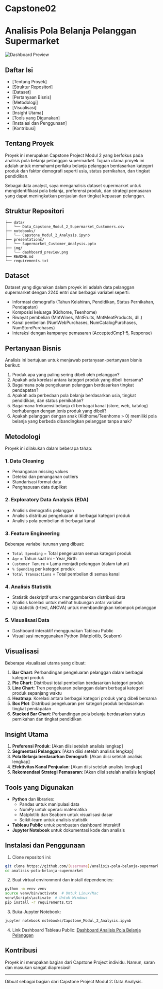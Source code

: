 # Capstone02
# Analisis Pola Belanja Pelanggan Supermarket

![Dashboard Preview](https://via.placeholder.com/800x400?text=Dashboard+Preview)

## Daftar Isi
- [Tentang Proyek]
- [Struktur Repositori]
- [Dataset]
- [Pertanyaan Bisnis]
- [Metodologi]
- [Visualisasi]
- [Insight Utama]
- [Tools yang Digunakan]
- [Instalasi dan Penggunaan]
- [Kontribusi]
## Tentang Proyek
Proyek ini merupakan Capstone Project Modul 2 yang berfokus pada analisis pola belanja pelanggan supermarket. Tujuan utama proyek ini adalah untuk memahami perilaku belanja pelanggan berdasarkan kategori produk dan faktor demografi seperti usia, status pernikahan, dan tingkat pendidikan.

Sebagai data analyst, saya menganalisis dataset supermarket untuk mengidentifikasi pola belanja, preferensi produk, dan strategi pemasaran yang dapat meningkatkan penjualan dan tingkat kepuasan pelanggan.

## Struktur Repositori
```
├── data/
│   └── Data_Capstone_Modul_2_Supermarket_Customers.csv
├── notebooks/
│   └── Capstone_Modul_2_Analysis.ipynb
├── presentations/
│   └── Supermarket_Customer_Analysis.pptx
├── img/
│   └── dashboard_preview.png
├── README.md
└── requirements.txt
```

## Dataset
Dataset yang digunakan dalam proyek ini adalah data pelanggan supermarket dengan 2240 entri dan berbagai variabel seperti:
- Informasi demografis (Tahun Kelahiran, Pendidikan, Status Pernikahan, Pendapatan)
- Komposisi keluarga (Kidhome, Teenhome)
- Riwayat pembelian (MntWines, MntFruits, MntMeatProducts, dll.)
- Kanal pembelian (NumWebPurchases, NumCatalogPurchases, NumStorePurchases)
- Interaksi dengan kampanye pemasaran (AcceptedCmp1-5, Response)

## Pertanyaan Bisnis
Analisis ini bertujuan untuk menjawab pertanyaan-pertanyaan bisnis berikut:
1. Produk apa yang paling sering dibeli oleh pelanggan?
2. Apakah ada korelasi antara kategori produk yang dibeli bersama?
3. Bagaimana pola pengeluaran pelanggan berdasarkan tingkat pendapatan?
4. Apakah ada perbedaan pola belanja berdasarkan usia, tingkat pendidikan, dan status pernikahan?
5. Bagaimana frekuensi belanja di berbagai kanal (store, web, katalog) berhubungan dengan jenis produk yang dibeli?
6. Apakah pelanggan dengan anak (Kidhome/Teenhome > 0) memiliki pola belanja yang berbeda dibandingkan pelanggan tanpa anak?

## Metodologi
Proyek ini dilakukan dalam beberapa tahap:

### 1. Data Cleaning
- Penanganan missing values
- Deteksi dan penanganan outliers
- Standarisasi format data
- Penghapusan data duplikat

### 2. Exploratory Data Analysis (EDA)
- Analisis demografis pelanggan
- Analisis distribusi pengeluaran di berbagai kategori produk
- Analisis pola pembelian di berbagai kanal

### 3. Feature Engineering
Beberapa variabel turunan yang dibuat:
- `Total Spending` = Total pengeluaran semua kategori produk
- `Age` = Tahun saat ini - Year_Birth
- `Customer Tenure` = Lama menjadi pelanggan (dalam tahun)
- `% Spending` per kategori produk
- `Total Transactions` = Total pembelian di semua kanal

### 4. Analisis Statistik
- Statistik deskriptif untuk menggambarkan distribusi data
- Analisis korelasi untuk melihat hubungan antar variabel
- Uji statistik (t-test, ANOVA) untuk membandingkan kelompok pelanggan

### 5. Visualisasi Data
- Dashboard interaktif menggunakan Tableau Public
- Visualisasi menggunakan Python (Matplotlib, Seaborn)

## Visualisasi
Beberapa visualisasi utama yang dibuat:
1. **Bar Chart**: Perbandingan pengeluaran pelanggan dalam berbagai kategori produk
2. **Pie Chart**: Distribusi total pembelian berdasarkan kategori produk
3. **Line Chart**: Tren pengeluaran pelanggan dalam berbagai kategori produk sepanjang waktu
4. **Heatmap**: Korelasi antara berbagai kategori produk yang dibeli bersama
5. **Box Plot**: Distribusi pengeluaran per kategori produk berdasarkan tingkat pendapatan
6. **Stacked Bar Chart**: Perbandingan pola belanja berdasarkan status pernikahan dan tingkat pendidikan

## Insight Utama
1. **Preferensi Produk**: [Akan diisi setelah analisis lengkap]
2. **Segmentasi Pelanggan**: [Akan diisi setelah analisis lengkap]
3. **Pola Belanja berdasarkan Demografi**: [Akan diisi setelah analisis lengkap]
4. **Efektivitas Kanal Penjualan**: [Akan diisi setelah analisis lengkap]
5. **Rekomendasi Strategi Pemasaran**: [Akan diisi setelah analisis lengkap]

## Tools yang Digunakan
- **Python** dan libraries:
  - Pandas untuk manipulasi data
  - NumPy untuk operasi matematika
  - Matplotlib dan Seaborn untuk visualisasi dasar
  - Scikit-learn untuk analisis statistik
- **Tableau Public** untuk pembuatan dashboard interaktif
- **Jupyter Notebook** untuk dokumentasi kode dan analisis

## Instalasi dan Penggunaan
1. Clone repositori ini:
```bash
git clone https://github.com/[username]/analisis-pola-belanja-supermarket.git
cd analisis-pola-belanja-supermarket
```

2. Buat virtual environment dan install dependencies:
```bash
python -m venv venv
source venv/bin/activate  # Untuk Linux/Mac
venv\Scripts\activate  # Untuk Windows
pip install -r requirements.txt
```

3. Buka Jupyter Notebook:
```bash
jupyter notebook notebooks/Capstone_Modul_2_Analysis.ipynb
```

4. Link Dashboard Tableau Public:
[Dashboard Analisis Pola Belanja Pelanggan]([https://public.tableau.com/app/profile/yourusername/viz/AnalisisPolaBelanjaPelanggan/Dashboar](https://lookerstudio.google.com/u/0/reporting/7a0ad43f-203d-4d85-9b9e-2a3a5409a257/page/jViGF/edit)d)

## Kontribusi
Proyek ini merupakan bagian dari Capstone Project individu. Namun, saran dan masukan sangat diapresiasi!

---

Dibuat sebagai bagian dari Capstone Project Modul 2: Data Analysis.
